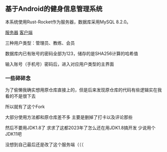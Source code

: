 ## 基于Android的健身信息管理系统

本系统使用Rust-Rocket作为服务器，数据库采用MySQL 8.2.0。

[服务器](https://github.com/MerCuJerry/gymcenter-server)
[客户端](https://github.com/MerCuJerry/gymcenter-client-android)

三种用户类型：管理员、教练、会员

数据库内已有账号的密码全部为123，储存的是SHA256计算的哈希值

输入账号（手机号）密码后，进入对应用户类型的主界面

### 一些碎碎念

为了偷懒我确实想用原仓库直接上的，但是后来发现原仓库的代码有些逻辑实在我看的不是很下去

所以就有了这个Fork

大部分使用方法都和原仓库差不多 主要是删掉了打卡以及评论那些

然后不要用JDK1.8了 求求了这都2023年了怎么还在用JDK1.8搞开发 少说用个JDK11吧

没想到自己最后还是改了这个服务端（（（